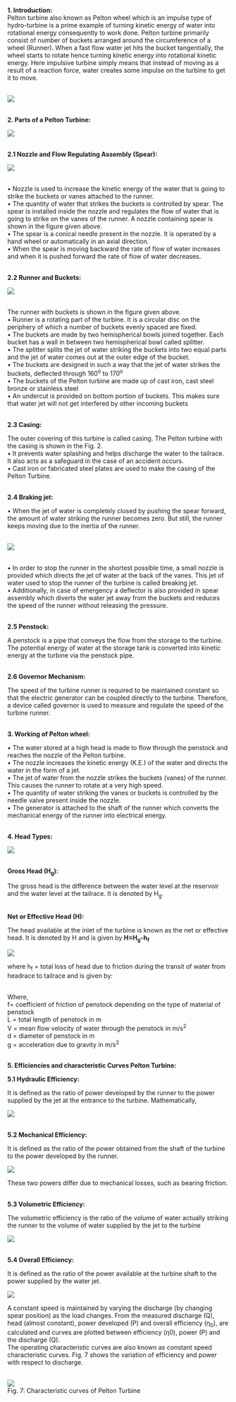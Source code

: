 <!-- Pelton turbine also known as Pelton wheel which is an impulsive type of hydro-turbine is a prime example of turning kinetic energy of water into rotational energy consequently to work done. Pelton turbine primarily consist of number of buckets arranged around the circumference of a wheel (Runner).  When a fast flow water jet hits the bucket tangentially, the wheel starts to rotate hence turning kinetic energy into rotational kinetic energy. Here impulsive turbine simply means that instead of moving as a result of a reaction force, water creates some impulse on the turbine to get it to move.<br><br>    
<img src="images/fig1.png"><br>

Your browser does not support the video tag</video>
 <br><br>
<b><U>Parts of a Pelton Turbine</U></b><br>
<img src="images/fig2.png"><br>
<i>Fig. 2: Parts of Pelton Turbine</i><br><br>
<b><U>Nozzle and Flow Regulating Assembly (Spear)</U></b><br>
<img src="images/fig3.png"><br><br>
<i>Fig. 3: Flow Regulation Assembly</i><br><br>
•	Nozzle is used to increase the kinetic energy of the water that is going to strike the buckets or vanes attached to the runner<br>
•	The quantity of water that strikes the buckets is controlled by spear. The spear is installed inside the nozzle and regulates the flow ofwater that is going to strike on the vanes of the runner. A nozzle containing spear is shown in the figure given above<br>
•	The spear is a conical needle present in the nozzle. It is operated by a hand wheel or automatically in an axial direction<br>
•	When the spear is moving backward the rate of flow of water increases and when it is pushed forward the rate of flow of water decreases.<br><br>
<b><U>Runner and Buckets</U></b><br><br>
<img src="images/fig4.png"><br><br>
<i>Fig. 4: Runner and Bucket</i><br><br>
The runner with buckets is shown in the figure given above.<br>
•	Runner is a rotating part of the turbine. It is a circular disc on the periphery of which a number of buckets evenly spaced are fixed.<br>
•	The buckets are made by two hemispherical bowls joined together. Each bucket has a wall in between two hemispherical bowl called splitter.<br>
•	The splitter splits the jet of water striking the buckets into two equal parts and the jet of water comes out at the outer edge of the bucket.<br>
•	The buckets are designed in such a way that the jet of water strikes the buckets, deflected through 160<sup>o</sup> to 170<sup>o</sup><br>
•	The buckets of the Pelton turbine are made up of cast iron, cast steel bronze or stainless steel<br>
•	An undercut is provided on bottom portion of buckets. This makes sure that water jet will not get interfered by other incoming buckets.<br><br>
<b><U>Casing</U></b><br>
The outer covering of this turbine is called casing. The Pelton turbine with the casing is shown in the Fig. 2.<br>
•	It prevents the splashing of the water and helps to discharge the water to the trail race. It also acts as a safeguard in the case of an accident occurs.<br>
•	Cast iron or fabricated steel plates are used to make the casing of the Pelton Turbine.<br><br>
<b><U>Breaking Jet</U></b><br><br>
•	When the jet of water is completely closed by pushing the spear in the forward direction than the amount of water striking the runner becomes zero. But still, the runner keeps moving due to the inertia of the runner<br>
<img src="images/fig5.png"><br><br>
 <i>Fig. 5: Breaking Jet</i><br><br>
<P>•	In order to stop the runner in the shortest possible time, a small nozzle is provided which directs the jet of water at the back of the vanes. This jet of water used to stop the runner of the turbine is called breaking jet.</P><br>
•	Additionally, in case of emergency a deflector is also provided in spear assembly which diverts the water jet away from the buckets and reduces the speed of the runner without releasing the pressure.<br><br>
<b><U>Penstock</U></b><br>
A penstock is a pipe that conveys the flow from the storage to the turbine. The potential energy of water at the storage tank is converted into kinetic energy at the turbine via the penstock pipe.<br><br>
<b><U>Governor Mechanism</U></b><br>
The speed of the turbine runner is required to be maintained constant so that the electric generator can be coupled directly to the turbine. Therefore, a device called governor is used to measure and regulate the speed of the turbine runner.<br><br>
<b><U>Working of Pelton wheel:</U></b><br>
•	The water stored at a high head is made to flow through the penstock and reaches the nozzle of the Pelton turbine.<br>
•	The nozzle increases the K.E. of the water and directs the water in the form of a jet.<br>
•	The jet of water from the nozzle strikes the buckets (vanes) of the runner. This made the runner to rotate at very high speed.<br>
•	The quantity of water striking the vanes or buckets is controlled by the needle valve present inside the nozzle.<br>
•	The generator is attached to the shaft of the runner which converts the mechanical energy of the runner into electrical energy.<br><br>
<b><U>Head Types</U></b><br><br>
<img src="images/fig6.png"><br><br>
 <i>Fig. 6: Various Head Types</i><br><br>
<b><U>Gross Head (H<sub>g</sub>):</U></b>
The gross head is the difference between the water level at the reservoir and the water level at the tailrace. It is denoted by H<sub>g</sub>.
Net or Effective Head (H):<br><br>
<b><U>Net or Effective Head (H):</U></b><br>
The head available at the inlet of the turbine is known as the net or effective head. It is denoted by H and is given by <b>H=H<sub>g</sub>-h<sub>f</sub></b>  
<img src="images/hf_formula.png"><br><br>
where h<sub>f</sub> = total loss of head due to friction during the transit of water from headrace to tailrace and is given by:<br><br>
Where,<br>
f = coefficient of friction of penstock depending on the type of material of penstock<br>
L = total length of penstock<br>
V = mean flow velocity of water through the penstock<br>
d = diameter of penstock and<br>
g = acceleration due to gravity<br><br>
<b><U> Efficiencies and characteristic Curves Pelton Turbine</U></b><br>
<b><U>Hydraulic Efficiency:</U></b><br>
It is defined as the ratio of power developed by the runner to the power supplied by the jet at the entrance to the turbine. Mathematically,<br><br>
<img src="images/HE.PNG"><br><br>
<b><U>Mechanical Efficiency</U></b><br><br>
It is defined as the ratio of the power obtained from the shaft of the turbine to the power developed by the runner.<br><br>
<img src="images/F1.PNG"><br><br>
These two powers differ by the number of mechanical losses, viz, bearing friction, etc<br><br>
<b><U>Volumetric Efficiency</U></b><br>
The volumetric efficiency is the ratio of the volume of water actually striking the runner to the volume of water supplied by the jet to the turbine.<br><br>
<img src="images/F2.PNG"><br><br>
<b><U>Overall Efficiency</U></b><br>
It is defined as the ratio of the power available at the turbine shaft to the power supplied by the water jet.<br>
<img src="images/F3.PNG"><br><br>
A constant speed is maintained by varying the discharge (by changing spear position) as the load changes. From the measured discharge (Q), head (almost constant), power developed (P) and overall efficiency (ƞ0), are calculated and curves are plotted between efficiency (ƞ0), power (P) and the discharge (Q).<br><br>
The operating characteristic curves are also known as constant speed characteristic curves. Figure shows the variation of efficiency and power with respect to discharge.<br><br>
<img src="images/F4.PNG"> -->

<b>1. Introduction: </b><br>
Pelton turbine also known as Pelton wheel which is an impulse type of hydro-turbine is a prime example of turning kinetic energy of water into rotational energy consequently to work done. Pelton turbine primarily consist of number of buckets arranged around the circumference of a wheel (Runner).  When a fast flow water jet hits the bucket tangentially, the wheel starts to rotate hence turning kinetic energy into rotational kinetic energy. Here impulsive turbine simply means that instead of moving as a result of a reaction force, water creates some impulse on the turbine to get it to move.<br><br>

<img src="images/fig1.png"><br><br>

<b>2. Parts of a Pelton Turbine: </b><br>

<img src="images/fig2.png"><br><br>

<b>2.1 Nozzle and Flow Regulating Assembly (Spear): </b><br>

<img src="images/fig3.png"><br><br>

•	Nozzle is used to increase the kinetic energy of the water that is going to strike the buckets or vanes attached to the runner.<br>
•	The quantity of water that strikes the buckets is controlled by spear. The spear is installed inside the nozzle and regulates the flow of water that is going to strike on the vanes of the runner. A nozzle containing spear is shown in the figure given above.<br>
•	The spear is a conical needle present in the nozzle. It is operated by a hand wheel or automatically in an axial direction.<br>
•	When the spear is moving backward the rate of flow of water increases and when it is pushed forward the rate of flow of water decreases.<br><br>

<b>2.2 Runner and Buckets: </b><br>

<img src="images/fig4.png"><br><br>

The runner with buckets is shown in the figure given above.<br>
•	Runner is a rotating part of the turbine. It is a circular disc on the periphery of which a number of buckets evenly spaced are fixed.<br>
•	The buckets are made by two hemispherical bowls joined together. Each bucket has a wall in between two hemispherical bowl called splitter.<br>
•	The splitter splits the jet of water striking the buckets into two equal parts and the jet of water comes out at the outer edge of the bucket.<br>
•	The buckets are designed in such a way that the jet of water strikes the buckets, deflected through 160<sup>o</sup> to 170<sup>o</sup> <br>
•	The buckets of the Pelton turbine are made up of cast iron, cast steel bronze or stainless steel<br>
•	An undercut is provided on bottom portion of buckets. This makes sure that water jet will not get interfered by other incoming buckets<br><br>

<b>2.3 Casing: </b><br>

The outer covering of this turbine is called casing. The Pelton turbine with the casing is shown in the Fig. 2.<br>
•	It prevents water splashing and helps discharge the water to the tailrace. It also acts as a safeguard in the case of an accident occurs. <br>
•	Cast iron or fabricated steel plates are used to make the casing of the Pelton Turbine. <br><br>

<b>2.4	Braking jet: </b><br>

•	When the jet of water is completely closed by pushing the spear forward, the amount of water striking the runner becomes zero. But still, the runner keeps moving due to the inertia of the runner.<br><br>

<img src="images/fig5.png"><br><br>

•	In order to stop the runner in the shortest possible time, a small nozzle is provided which directs the jet of water at the back of the vanes. This jet of water used to stop the runner of the turbine is called breaking jet.<br>
•	Additionally, in case of emergency a deflector is also provided in spear assembly which diverts the water jet away from the buckets and reduces the speed of the runner without releasing the pressure. <br><br>

<b>2.5 Penstock: </b><br>

A penstock is a pipe that conveys the flow from the storage to the turbine. The potential energy of water at the storage tank is converted into kinetic energy at the turbine via the penstock pipe.<br><br>

<b>2.6 Governor Mechanism: </b><br>

The speed of the turbine runner is required to be maintained constant so that the electric generator can be coupled directly to the turbine. Therefore, a device called governor is used to measure and regulate the speed of the turbine runner.<br><br>

<b>3. Working of Pelton wheel: </b><br>

•	The water stored at a high head is made to flow through the penstock and reaches the nozzle of the Pelton turbine.<br>
•	The nozzle increases the kinetic energy (K.E.) of the water and directs the water in the form of a jet.<br>
•	The jet of water from the nozzle strikes the buckets (vanes) of the runner. This causes the runner to rotate at a very high speed.<br>
•	The quantity of water striking the vanes or buckets is controlled by the needle valve present inside the nozzle.<br>
•	The generator is attached to the shaft of the runner which converts the mechanical energy of the runner into electrical energy.<br><br>

<b>4. Head Types: </b><br>

<img src="images/fig6.png"><br><br>

<b>Gross Head (H<sub>g</sub>): </b>

The gross head is the difference between the water level at the reservoir and the water level at the tailrace. It is denoted by H<sub>g</sub>.<br><br>

<b>Net or Effective Head (H): </b><br>

The head available at the inlet of the turbine is known as the net or effective head. It is denoted by H and is given by <b>H=H<sub>g</sub>-h<sub>f</sub> </b><br>

<img src="images/formula_1.PNG"><br>

where h<sub>f</sub> = total loss of head due to friction during the transit of water from headrace to tailrace and is given by:<br><br>

Where,<br>
f= coefficient of friction of penstock depending on the type of material of penstock <br>
L = total length of penstock in m <br>
V = mean flow velocity of water through the penstock in m/s<sup>2</sup> <br>
d = diameter of penstock in m <br>
g = acceleration due to gravity in m/s<sup>2</sup> <br><br>

<b>5. Efficiencies and characteristic Curves Pelton Turbine: </b><br>

<b>5.1 Hydraulic Efficiency: </b><br>

It is defined as the ratio of power developed by the runner to the power supplied by the jet at the entrance to the turbine. Mathematically, <br>

<img src="images/image5.1.png"><br><br>

<b>5.2	Mechanical Efficiency: </b><br>

It is defined as the ratio of the power obtained from the shaft of the turbine to the power developed by the runner.<br>

<img src="images/image5.2.png"><br>

These two powers differ due to mechanical losses, such as bearing friction. <br><br>

<b>5.3	Volumetric Efficiency: </b><br>

The volumetric efficiency is the ratio of the volume of water actually striking the runner to the volume of water supplied by the jet to the turbine <br>

<img src="images/image5.3.png"><br><br>

<b>5.4	Overall Efficiency: </b><br>

It is defined as the ratio of the power available at the turbine shaft to the power supplied by the water jet.<br>

<img src="images/image5.4.png"><br>

A constant speed is maintained by varying the discharge (by changing spear position) as the load changes. From the measured discharge (Q), head (almost constant), power developed (P) and overall efficiency (ƞ<sub>0</sub>), are calculated and curves are plotted between efficiency (ƞ0), power (P) and the discharge (Q).<br>
The operating characteristic curves are also known as constant speed characteristic curves.  Fig. 7 shows the variation of efficiency and power with respect to discharge.<br><br>

<img src="images/img_1.png"><br>
Fig. 7: Characteristic curves of Pelton Turbine




















